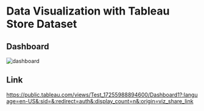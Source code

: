 # Data Visualization with Tableau Store Dataset

## Dashboard 
![dashboard](https://snoozemonday.wordpress.com/wp-content/uploads/2024/09/dashboard-1-7-1.png)

## Link
https://public.tableau.com/views/Test_17255988894600/Dashboard1?:language=en-US&:sid=&:redirect=auth&:display_count=n&:origin=viz_share_link
